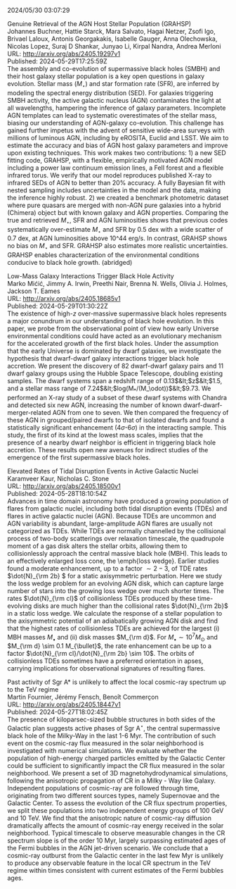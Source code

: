 2024/05/30 03:07:29  

Genuine Retrieval of the AGN Host Stellar Population (GRAHSP)  
Johannes Buchner, Hattie Starck, Mara Salvato, Hagai Netzer, Zsofi Igo, Brivael Laloux, Antonis Georgakakis, Isabelle Gauger, Anna Olechowska, Nicolas Lopez, Suraj D Shankar, Junyao Li, Kirpal Nandra, Andrea Merloni  
URL: http://arxiv.org/abs/2405.19297v1  
Published: 2024-05-29T17:25:59Z  
  The assembly and co-evolution of supermassive black holes (SMBH) and their host galaxy stellar population is a key open questions in galaxy evolution. Stellar mass ($M_\star$) and star formation rate (SFR), are inferred by modeling the spectral energy distribution (SED). For galaxies triggering SMBH activity, the active galactic nucleus (AGN) contaminates the light at all wavelengths, hampering the inference of galaxy parameters. Incomplete AGN templates can lead to systematic overestimates of the stellar mass, biasing our understanding of AGN-galaxy co-evolution. This challenge has gained further impetus with the advent of sensitive wide-area surveys with millions of luminous AGN, including by eROSITA, Euclid and LSST. We aim to estimate the accuracy and bias of AGN host galaxy parameters and improve upon existing techniques. This work makes two contributions: 1) a new SED fitting code, GRAHSP, with a flexible, empirically motivated AGN model including a power law continuum emission lines, a FeII forest and a flexible infrared torus. We verify that our model reproduces published X-ray to infrared SEDs of AGN to better than 20\% accuracy. A fully Bayesian fit with nested sampling includes uncertainties in the model and the data, making the inference highly robust. 2) we created a benchmark photometric dataset where pure quasars are merged with non-AGN pure galaxies into a hybrid (Chimera) object but with known galaxy and AGN properties. Comparing the true and retrieved $M_\star$, SFR and AGN luminosities shows that previous codes systematically over-estimate $M_\star$ and SFR by 0.5 dex with a wide scatter of 0.7 dex, at AGN luminosities above 10^44 erg/s. In contrast, GRAHSP shows no bias on $M_\star$ and SFR. GRAHSP also estimates more realistic uncertainties. GRAHSP enables characterization of the environmental conditions conducive to black hole growth. (abridged)   

Low-Mass Galaxy Interactions Trigger Black Hole Activity  
Marko Mićić, Jimmy A. Irwin, Preethi Nair, Brenna N. Wells, Olivia J. Holmes, Jackson T. Eames  
URL: http://arxiv.org/abs/2405.18685v1  
Published: 2024-05-29T01:30:22Z  
  The existence of high-$z$ over-massive supermassive black holes represents a major conundrum in our understanding of black hole evolution. In this paper, we probe from the observational point of view how early Universe environmental conditions could have acted as an evolutionary mechanism for the accelerated growth of the first black holes. Under the assumption that the early Universe is dominated by dwarf galaxies, we investigate the hypothesis that dwarf-dwarf galaxy interactions trigger black hole accretion. We present the discovery of 82 dwarf-dwarf galaxy pairs and 11 dwarf galaxy groups using the Hubble Space Telescope, doubling existing samples. The dwarf systems span a redshift range of 0.13$&lt;$z$&lt;$1.5, and a stellar mass range of 7.24$&lt;$log(M$_*$/\(M_\odot\))$&lt;$9.73. We performed an X-ray study of a subset of these dwarf systems with Chandra and detected six new AGN, increasing the number of known dwarf-dwarf-merger-related AGN from one to seven. We then compared the frequency of these AGN in grouped/paired dwarfs to that of isolated dwarfs and found a statistically significant enhancement (4$\sigma$-6$\sigma$) in the interacting sample. This study, the first of its kind at the lowest mass scales, implies that the presence of a nearby dwarf neighbor is efficient in triggering black hole accretion. These results open new avenues for indirect studies of the emergence of the first supermassive black holes.   

Elevated Rates of Tidal Disruption Events in Active Galactic Nuclei  
Karamveer Kaur, Nicholas C. Stone  
URL: http://arxiv.org/abs/2405.18500v1  
Published: 2024-05-28T18:10:54Z  
  Advances in time domain astronomy have produced a growing population of flares from galactic nuclei, including both tidal disruption events (TDEs) and flares in active galactic nuclei (AGN). Because TDEs are uncommon and AGN variability is abundant, large-amplitude AGN flares are usually not categorized as TDEs. While TDEs are normally channelled by the collisional process of two-body scatterings over relaxation timescale, the quadrupole moment of a gas disk alters the stellar orbits, allowing them to collisionlessly approach the central massive black hole (MBH). This leads to an effectively enlarged loss cone, the \emph{loss wedge}. Earlier studies found a moderate enhancement, up to a factor $\sim 2-3$, of TDE rates $\dot{N}_{\rm 2b} $ for a static axisymmetric perturbation. Here we study the loss wedge problem for an evolving AGN disk, which can capture large number of stars into the growing loss wedge over much shorter times. The rates $\dot{N}_{\rm cl}$ of collisionless TDEs produced by these time-evolving disks are much higher than the collisional rates $\dot{N}_{\rm 2b}$ in a static loss wedge. We calculate the response of a stellar population to the axisymmetric potential of an adiabatically growing AGN disk and find that the highest rates of collisionless TDEs are achieved for the largest (i) MBH masses $M_{\bullet}$ and (ii) disk masses $M_{\rm d}$. For $M_{\bullet}\sim 10^7 M_\odot$ and $M_{\rm d} \sim 0.1 M_{\bullet}$, the rate enhancement can be up to a factor $\dot{N}_{\rm cl}/\dot{N}_{\rm 2b} \sim 10$. The orbits of collisionless TDEs sometimes have a preferred orientation in apses, carrying implications for observational signatures of resulting flares.   

Past activity of Sgr A* is unlikely to affect the local cosmic-ray
  spectrum up to the TeV regime  
Martin Fournier, Jérémy Fensch, Benoît Commerçon  
URL: http://arxiv.org/abs/2405.18447v1  
Published: 2024-05-27T18:02:45Z  
  The presence of kiloparsec-sized bubble structures in both sides of the Galactic plan suggests active phases of Sgr A$^\star$, the central supermassive black hole of the Milky-Way in the last 1-6 Myr. The contribution of such event on the cosmic-ray flux measured in the solar neighborhood is investigated with numerical simulations. We evaluate whether the population of high-energy charged particles emitted by the Galactic Center could be sufficient to significantly impact the CR flux measured in the solar neighborhood. We present a set of 3D magnetohydrodynamical simulations, following the anisotropic propagation of CR in a Milky - Way like Galaxy. Independent populations of cosmic-ray are followed through time, originating from two different sources types, namely Supernovae and the Galactic Center. To assess the evolution of the CR flux spectrum properties, we split these populations into two independent energy groups of 100 GeV and 10 TeV. We find that the anisotropic nature of cosmic-ray diffusion dramatically affects the amount of cosmic-ray energy received in the solar neighborhood. Typical timescale to observe measurable changes in the CR spectrum slope is of the order 10 Myr, largely surpassing estimated ages of the Fermi bubbles in the AGN jet-driven scenario. We conclude that a cosmic-ray outburst from the Galactic center in the last few Myr is unlikely to produce any observable feature in the local CR spectrum in the TeV regime within times consistent with current estimates of the Fermi bubbles ages.   

